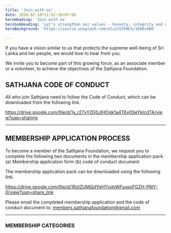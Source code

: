 ```yaml
---
title: 'Join with us'
date: 2018-02-10T11:52:18+07:00
heroHeading: 'Join with us'
heroSubHeading: 'Let’s strengthen our values - honesty, integrity and credibility'
heroBackground: 'https://source.unsplash.com/eluzJSfkNCk/1600x400'

---
```



If you have a vision similar to us that protects the supreme well-being of Sri Lanka and her people, we would love to hear from you.



We invite you to become part of this growing force, as an associate member or a volunteer, to achieve the objectives of the Sathjana Foundation. 



## SATHJANA CODE OF CONDUCT

All who join Sathjana need to follow the Code of Conduct, which can be downloaded from the following link.

https://drive.google.com/file/d/1y_r27yYZG0JIHOqk1a4T6v0SeYkIcdTA/view?usp=sharing


---

## MEMBERSHIP APPLICATION PROCESS

To become a member of the Sathjana Foundation, we request you to complete the following two documents in the membership application pack.
(a)   Membership application form
(b)  code of conduct document


The membership application pack can be downloaded using the following link.

https://drive.google.com/file/d/1RztZUMQdYqHYydnWFuxqxFGZH-P8lY-0/view?usp=share_link



Please email the completed membership application and the code of conduct document to: members.sathjanafoundation@gmail.com


----

### MEMBERSHIP CATEGORIES 